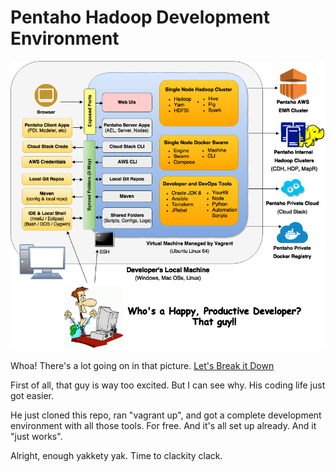 # Pentaho Hadoop Development Environment

![Arch Diagram](pentaho-hadoop-dev-high-level-diagram.png)


Whoa!  There's a lot going on in that picture.  [Let's Break it Down](wiki/whats-in-the-box.md)

First of all, that guy is way too excited.  But I can see why.  His coding life just got easier.

He just cloned this repo, ran "vagrant up", and got a complete development environment with all those tools.  For free.  And it's all set up already.  And it "just works".  





  Alright, enough yakkety yak.  Time to clackity clack.  